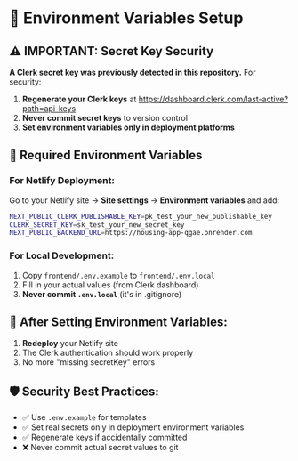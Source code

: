 # 🔐 Environment Variables Setup

## ⚠️ IMPORTANT: Secret Key Security

**A Clerk secret key was previously detected in this repository.** For security:

1. **Regenerate your Clerk keys** at https://dashboard.clerk.com/last-active?path=api-keys
2. **Never commit secret keys** to version control
3. **Set environment variables only in deployment platforms**

## 📝 Required Environment Variables

### For Netlify Deployment:

Go to your Netlify site → **Site settings** → **Environment variables** and add:

```bash
NEXT_PUBLIC_CLERK_PUBLISHABLE_KEY=pk_test_your_new_publishable_key
CLERK_SECRET_KEY=sk_test_your_new_secret_key
NEXT_PUBLIC_BACKEND_URL=https://housing-app-qgae.onrender.com
```

### For Local Development:

1. Copy `frontend/.env.example` to `frontend/.env.local`
2. Fill in your actual values (from Clerk dashboard)
3. **Never commit `.env.local`** (it's in .gitignore)

## 🔄 After Setting Environment Variables:

1. **Redeploy** your Netlify site
2. The Clerk authentication should work properly
3. No more "missing secretKey" errors

## 🛡️ Security Best Practices:

- ✅ Use `.env.example` for templates
- ✅ Set real secrets only in deployment environment variables
- ✅ Regenerate keys if accidentally committed
- ❌ Never commit actual secret values to git
